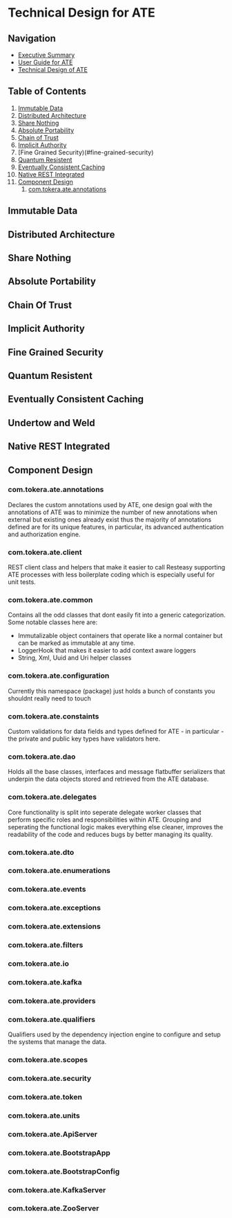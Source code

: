 Technical Design for ATE
========================

## Navigation

- [Executive Summary](../README.md)
- [User Guide for ATE](guide.md)
- [Technical Design of ATE](design.md)

## Table of Contents

1. [Immutable Data](#immutable-data)
2. [Distributed Architecture](#distributed-architecture)
3. [Share Nothing](#share-nothing)
4. [Absolute Portability](#absolute-portability)
5. [Chain of Trust](#chain-of-trust)
6. [Implicit Authority](#implicit-authority)
7. [Fine Grained Security)(#fine-grained-security)
9. [Quantum Resistent](#quantum-resistent)
10. [Eventually Consistent Caching](#eventually-consistent-caching)
11. [Native REST Integrated](#native-rest-integrated)
12. [Component Design](#component-design)
    1. [com.tokera.ate.annotations](#com-tokera-ate-annotations)

## Immutable Data

## Distributed Architecture

## Share Nothing

## Absolute Portability

## Chain Of Trust

## Implicit Authority

## Fine Grained Security

## Quantum Resistent

## Eventually Consistent Caching

## Undertow and Weld

## Native REST Integrated

## Component Design

### com.tokera.ate.annotations

Declares the custom annotations used by ATE, one design goal with the annotations of ATE was to
minimize the number of new annotations when external but existing ones already exist thus the majority
of annotations defined are for its unique features, in particular, its advanced authentication and
authorization engine.

### com.tokera.ate.client

REST client class and helpers that make it easier to call Resteasy supporting ATE processes with less
boilerplate coding which is especially useful for unit tests.

### com.tokera.ate.common

Contains all the odd classes that dont easily fit into a generic categorization. Some notable classes
here are:

- Immutalizable object containers that operate like a normal container but can be marked as immutable at any time.
- LoggerHook that makes it easier to add context aware loggers
- String, Xml, Uuid and Uri helper classes

### com.tokera.ate.configuration

Currently this namespace (package) just holds a bunch of constants you shouldnt really need to touch

### com.tokera.ate.constaints

Custom validations for data fields and types defined for ATE - in particular - the private and public
key types have validators here.

### com.tokera.ate.dao

Holds all the base classes, interfaces and message flatbuffer serializers that underpin the data objects
stored and retrieved from the ATE database.

### com.tokera.ate.delegates

Core functionality is split into seperate delegate worker classes that perform specific roles and
responsibilities within ATE. Grouping and seperating the functional logic makes everything else cleaner,
improves the readability of the code and reduces bugs by better managing its quality.

### com.tokera.ate.dto

### com.tokera.ate.enumerations

### com.tokera.ate.events

### com.tokera.ate.exceptions

### com.tokera.ate.extensions

### com.tokera.ate.filters

### com.tokera.ate.io

### com.tokera.ate.kafka

### com.tokera.ate.providers

### com.tokera.ate.qualifiers

Qualifiers used by the dependency injection engine to configure and setup the systems that manage the
data.

### com.tokera.ate.scopes

### com.tokera.ate.security

### com.tokera.ate.token

### com.tokera.ate.units

### com.tokera.ate.ApiServer

### com.tokera.ate.BootstrapApp

### com.tokera.ate.BootstrapConfig

### com.tokera.ate.KafkaServer

### com.tokera.ate.ZooServer
